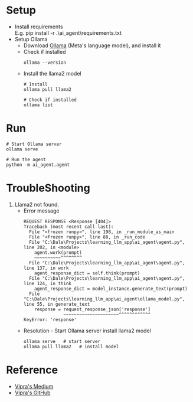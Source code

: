 # Setup
- Install requirements\
  E.g. pip install -r .\ai_agent\requirements.txt
- Setup Ollama
  - Download [Ollama](https://ollama.com/) (Meta's language model), and install it
  - Check if installed
    ```
    ollama --version
    ``` 
  - Install the llama2 model
    ```
    # Install
    ollama pull llama2
    
    # Check if installed 
    ollama list  
    ```

# Run
```
# Start Ollama server
ollama serve

# Run the agent
python -m ai_agent.agent
```

# TroubleShooting
1. Llama2 not found.
   - Error message
     ```
     REQUEST RESPONSE <Response [404]>
     Traceback (most recent call last):
       File "<frozen runpy>", line 198, in _run_module_as_main
       File "<frozen runpy>", line 88, in _run_code
       File "C:\Dale\Projects\learning_llm_app\ai_agent\agent.py", line 202, in <module>
         agent.work(prompt)
         ~~~~~~~~~~^^^^^^^^
       File "C:\Dale\Projects\learning_llm_app\ai_agent\agent.py", line 137, in work
         agent_response_dict = self.think(prompt)
       File "C:\Dale\Projects\learning_llm_app\ai_agent\agent.py", line 124, in think
         agent_response_dict = model_instance.generate_text(prompt)
       File "C:\Dale\Projects\learning_llm_app\ai_agent\ollama_model.py", line 55, in generate_text
         response = request_response_json['response']
                    ~~~~~~~~~~~~~~~~~~~~~^^^^^^^^^^^^
     KeyError: 'response'
     ```
   - Resolution - Start Ollama server install llama2 model
     ```
     ollama serve   # start server
     ollama pull llama2   # install model
     ```

# Reference
- [Vipra's Medium](https://medium.com/@vipra_singh/ai-agents-introduction-part-1-fbec7edb857d)
- [Vipra's GitHub](https://github.com/vsingh9076/AI-Agents)



